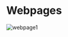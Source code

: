 # Webpages
![webpage1](https://github.com/user-attachments/assets/47def8da-7226-4f4a-982a-9a9d61fc3f7e)
